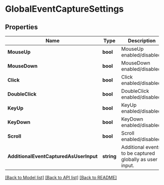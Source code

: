 # GlobalEventCaptureSettings

## Properties
Name | Type | Description | Notes
------------ | ------------- | ------------- | -------------
**MouseUp** | **bool** | MouseUp enabled/disabled. | 
**MouseDown** | **bool** | MouseDown enabled/disabled. | 
**Click** | **bool** | Click enabled/disabled. | 
**DoubleClick** | **bool** | DoubleClick enabled/disabled. | 
**KeyUp** | **bool** | KeyUp enabled/disabled. | 
**KeyDown** | **bool** | KeyDown enabled/disabled. | 
**Scroll** | **bool** | Scroll enabled/disabled. | 
**AdditionalEventCapturedAsUserInput** | **string** | Additional events to be captured globally as user input. | 

[[Back to Model list]](../README.md#documentation-for-models) [[Back to API list]](../README.md#documentation-for-api-endpoints) [[Back to README]](../README.md)


